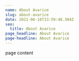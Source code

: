 ```yaml
---
name: About Avarice
slug: about-avarice
date: 2021-06-16T23:59:48.304Z
seo:
  title: About Avarice
page_headline: About Avarice
page-headline: About Avarice
---
```

page content